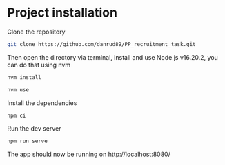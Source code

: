 # Project installation

Clone the repository

```bash
git clone https://github.com/danrud89/PP_recruitment_task.git
```

Then open the directory via terminal, install and use Node.js v16.20.2, you can do that using nvm

```bash
nvm install
```

```bash
nvm use
```

Install the dependencies

```bash
npm ci
```

Run the dev server

```bash
npm run serve
```

The app should now be running on http://localhost:8080/
